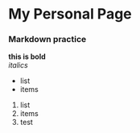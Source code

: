 # My Personal Page

### Markdown practice
  __this is bold__  
  _italics_  

- list
- items

1. list
2. items
3. test
